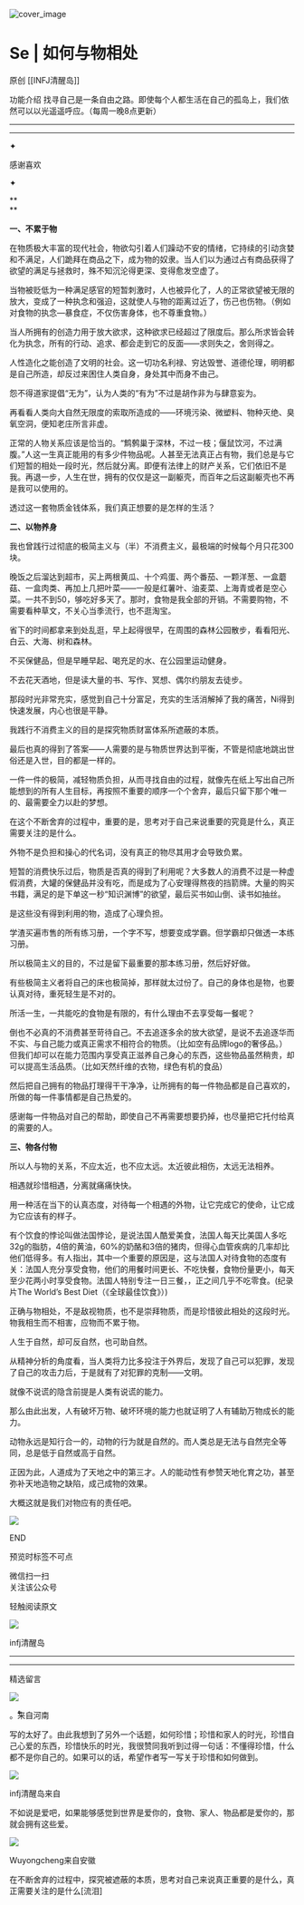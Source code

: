 ![cover_image](https://mmbiz.qlogo.cn/mmbiz_jpg/DZCdtia4bJxqh04WklunfXElBT35T7MFxhsvpaQ3fmRj1EnIj1PfV2pdvT9EFsuQJZkE9vd2cS7VAI6KUOG1h9w/0?wx_fmt=jpeg)

#  Se | 如何与物相处

原创  [[INFJ清醒岛]]  





功能介绍  找寻自己是一条自由之路。即使每个人都生活在自己的孤岛上，我们依然可以以光遥遥呼应。（每周一晚8点更新）

__ __

__ _ _

✦

  



感谢喜欢

✦

**  
**

**一、不累于物**  

在物质极大丰富的现代社会，物欲勾引着人们躁动不安的情绪，它持续的引动贪婪和不满足，人们跪拜在商品之下，成为物的奴隶。当人们以为通过占有商品获得了欲望的满足与拯救时，殊不知沉沦得更深、变得愈发空虚了。

当物被贬低为一种满足感官的短暂刺激时，人也被异化了，人的正常欲望被无限的放大，变成了一种执念和强迫，这就使人与物的距离过近了，伤己也伤物。（例如对食物的执念—暴食症，不仅伤害身体，也不尊重食物。）

当人所拥有的创造力用于放大欲求，这种欲求已经超过了限度后。那么所求皆会转化为执念，所有的行动、追求、都会走到它的反面——求则失之，舍则得之。

人性造化之能创造了文明的社会。这一切功名利禄、穷达毁誉、道德伦理，明明都是自己所造，却反过来困住人类自身，身处其中而身不由己。

怨不得道家提倡“无为”，认为人类的“有为”不过是胡作非为与肆意妄为。

再看看人类向大自然无限度的索取所造成的——环境污染、微塑料、物种灭绝、臭氧空洞，便知老庄所言非虚。

正常的人物关系应该是恰当的。“鹪鹩巢于深林，不过一枝；偃鼠饮河，不过满腹。”人这一生真正能用的有多少件物品呢。人甚至无法真正占有物，我们总是与它们短暂的相处一段时光，然后就分离。即便有法律上的财产关系，它们依旧不是我。再退一步，人生在世，拥有的仅仅是这一副躯壳，而百年之后这副躯壳也不再是我可以使用的。

透过这一套物质金钱体系，我们真正想要的是怎样的生活？

  

**二、以物养身**

我也曾践行过彻底的极简主义与（半）不消费主义，最极端的时候每个月只花300块。

晚饭之后溜达到超市，买上两根黄瓜、十个鸡蛋、两个番茄、一颗洋葱、一盒蘑菇、一盒肉类、再加上几把叶菜——一般是红薯叶、油麦菜、上海青或者是空心菜。一共不到50，够吃好多天了。那时，食物是我全部的开销。不需要购物，不需要看种草文，不关心当季流行，也不逛淘宝。

省下的时间都拿来到处乱逛，早上起得很早，在周围的森林公园散步，看看阳光、白云、大海、树和森林。

不买保健品，但是早睡早起、喝充足的水、在公园里运动健身。

不去花天酒地，但是读大量的书、写作、冥想、偶尔约朋友去徒步。

那段时光非常充实，感觉到自己十分富足，充实的生活消解掉了我的痛苦，Ni得到快速发展，内心也很是平静。

我践行不消费主义的目的是探究物质财富体系所遮蔽的本质。

最后也真的得到了答案——人需要的是与物质世界达到平衡，不管是彻底地跳出世俗还是入世，目的都是一样的。

一件一件的极简，减轻物质负担，从而寻找自由的过程，就像先在纸上写出自己所能想到的所有人生目标，再按照不重要的顺序一个个舍弃，最后只留下那个唯一的、最需要全力以赴的梦想。

在这个不断舍弃的过程中，重要的是，思考对于自己来说重要的究竟是什么，真正需要关注的是什么。

外物不是负担和操心的代名词，没有真正的物尽其用才会导致负累。

短暂的消费快乐过后，物质是否真的得到了利用呢？大多数人的消费不过是一种虚假消费，大罐的保健品并没有吃，而是成为了心安理得熬夜的挡箭牌。大量的购买书籍，满足的是下单这一秒“知识渊博”的欲望，最后买书如山倒、读书如抽丝。

是这些没有得到利用的物，造成了心理负担。

学渣买遍市售的所有练习册，一个字不写，想要变成学霸。但学霸却只做透一本练习册。

所以极简主义的目的，不过是留下最重要的那本练习册，然后好好做。

有些极简主义者将自己的床也极简掉，那样就太过份了。自己的身体也是物，也要认真对待，重死轻生是不对的。

所活一生，一共能吃的食物是有限的，有什么理由不去享受每一餐呢？

倒也不必真的不消费甚至苛待自己。不去追逐多余的放大欲望，是说不去追逐华而不实、与自己能力或真正需求不相符合的物质。（比如空有品牌logo的奢侈品。）但我们却可以在能力范围内享受真正滋养自己身心的东西，这些物品虽然稍贵，却可以提高生活品质。（比如天然纤维的衣物，绿色有机的食品）

然后把自己拥有的物品打理得干干净净，让所拥有的每一件物品都是自己喜欢的，所做的每一件事情都是自己热爱的。

感谢每一件物品对自己的帮助，即使自己不再需要想要扔掉，也尽量把它托付给真的需要的人。

**三、物各付物**

所以人与物的关系，不应太近，也不应太远。太近彼此相伤，太远无法相养。

相遇就珍惜相遇，分离就痛痛快快。

用一种活在当下的认真态度，对待每一个相遇的外物，让它完成它的使命，让它成为它应该有的样子。

有个饮食的悖论叫做法国悖论，是说法国人酷爱美食，法国人每天比美国人多吃32g的脂肪，4倍的黄油，60%的奶酪和3倍的猪肉，但得心血管疾病的几率却比他们低得多。有人指出，其中一个重要的原因是，这与法国人对待食物的态度有关：法国人充分享受食物，他们的用餐时间更长、不吃快餐，食物份量更小，每天至少花两小时享受食物。法国人特别专注一日三餐，，正之间几乎不吃零食。(纪录片The
World’s Best Diet（《全球最佳饮食》）)

正确与物相处，不是敌视物质，也不是崇拜物质，而是珍惜彼此相处的这段时光。物我相生而不相害，应物而不累于物。

人生于自然，却可反自然，也可助自然。

从精神分析的角度看，当人类将力比多投注于外界后，发现了自己可以犯罪，发现了自己的攻击力后，于是就有了对犯罪的克制——文明。

就像不说谎的隐含前提是人类有说谎的能力。

那么由此出发，人有破坏万物、破坏环境的能力也就证明了人有辅助万物成长的能力。

动物永远是知行合一的，动物的行为就是自然的。而人类总是无法与自然完全等同，总是低于自然或高于自然。

正因为此，人道成为了天地之中的第三才。人的能动性有参赞天地化育之功，甚至弥补天地造物之缺陷，成己成物的效果。

大概这就是我们对物应有的责任吧。

  

![](https://mmbiz.qpic.cn/mmbiz_gif/7FiadXCUBpqt43ySAFleQonQAWQDMwvCPOiaiaFlUYSG8ibicVqc4d5rBa4niaAWr9DmauJ43FCich2gaNDU6PiaKZQf6w/640?wx_fmt=gif)

END  

预览时标签不可点

微信扫一扫  
关注该公众号



轻触阅读原文

![](http://mmbiz.qpic.cn/mmbiz_png/DZCdtia4bJxpcRrqEcIicNn7icChObS1Eqm6u2hlN1LGAHvlMHZg6O2a3A47KdeC6IqvVTuryNZQpDFQ1LX3JvT9w/0?wx_fmt=png)

infj清醒岛







****



****





精选留言

![](http://mmsns.qpic.cn/mmsns/iaxNB5XaibCeLTYWIUGCYm7cS1kFxTx4ibUSEBZJ6VnOdXPDItJ9PaGRg/0)

。ۗۚۗۖۗۗۚ来自河南

写的太好了。由此我想到了另外一个话题，如何珍惜；珍惜和家人的时光，珍惜自己心爱的东西，珍惜快乐的时光，我很赞同我听到过得一句话：不懂得珍惜，什么都不是你自己的。如果可以的话，希望作者写一写关于珍惜和如何做到。

![](http://wx.qlogo.cn/mmhead/Q3auHgzwzM4icoibBPppWkMrbLG1lB8KhWHaiaiabBib87BTTdVQC8Cyacg/64)

infj清醒岛来自

不如说是爱吧，如果能够感觉到世界是爱你的，食物、家人、物品都是爱你的，那就会拥有这些爱。

![](http://mmsns.qpic.cn/mmsns/iaxNB5XaibCeLTYWIUGCYm7cS1kFxTx4ibUSEBZJ6VnOdXPDItJ9PaGRg/0)

Wuyongcheng来自安徽

在不断舍弃的过程中，探究被遮蔽的本质，思考对自己来说真正重要的是什么，真正需要关注的是什么[流泪]

